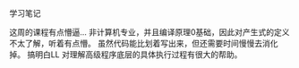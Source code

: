 学习笔记

这周的课程有点懵逼... 
非计算机专业，并且编译原理0基础，因此对产生式的定义不太了解，听着有点懵。
虽然代码能比划着写出来，但还需要时间慢慢去消化掉。
搞明白LL 对理解高级程序底层的具体执行过程有很大的帮助。